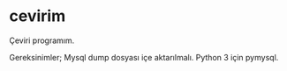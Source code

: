 # cevirim
Çeviri programım.

Gereksinimler;
  Mysql dump dosyası içe aktarılmalı.
  Python 3 için pymysql.  
